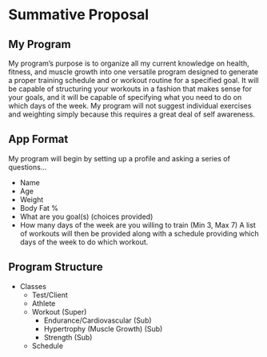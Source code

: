 # Summative Proposal
## My Program
My program’s purpose is to organize all my current knowledge on health, fitness, and muscle growth into one versatile program designed to generate a proper training schedule and or workout routine for a specified goal. It will be capable of structuring your workouts in a fashion that makes sense for your goals, and it will be capable of specifying what you need to do on which days of the week. My program will not suggest individual exercises and weighting simply because this requires a great deal of self awareness. 

## App Format
My program will begin by setting up a profile and asking a series of questions…
- Name
- Age
- Weight 
- Body Fat %
- What are you goal(s) (choices provided)
- How many days of the week are you willing to train (Min 3, Max 7)
A list of workouts will then be provided along with a schedule providing which days of the week to do which workout. 
## Program Structure
- Classes
  - Test/Client
  - Athlete
  - Workout (Super)
    - Endurance/Cardiovascular (Sub)
    - Hypertrophy (Muscle Growth) (Sub)
    - Strength (Sub)
  - Schedule
